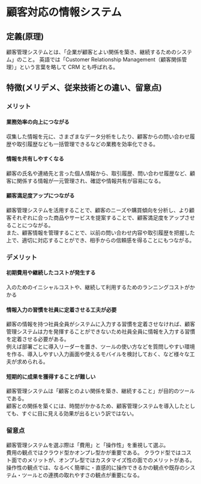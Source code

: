 # 顧客対応の情報システム
## 定義(原理)
顧客管理システムとは、「企業が顧客とよい関係を築き、継続するためのシステム」のこと。
英語では「Customer Relationship Management（顧客関係管理）」という言葉を略して CRM とも呼ばれる。
## 特徴(メリデメ、従来技術との違い、留意点)
### メリット
#### 業務効率の向上につながる
収集した情報を元に、さまざまなデータ分析をしたり、顧客からの問い合わせ履歴や取引履歴なども一括管理できるなどの業務を効率化できる。

#### 情報を共有しやすくなる
顧客の氏名や連絡先と言った個人情報から、取引履歴、問い合わせ履歴など、顧客に関係する情報が一元管理され、確認や情報共有が容易になる。

#### 顧客満足度アップにつながる
顧客管理システムを活用することで、顧客のニーズや購買傾向を分析し、より顧客それぞれに合った商品やサービスを提案することで、顧客満足度をアップさせることにつながる。  
また、顧客情報を管理することで、以前の問い合わせ内容や取引履歴を把握した上で、適切に対応することができ、相手からの信頼感を得ることにもつながる。
### デメリット
#### 初期費用や継続したコストが発生する
入のためのイニシャルコストや、継続して利用するためのランニングコストがかかる

#### 情報入力の習慣を社員に定着させる工夫が必要
顧客の情報を持つ社員全員がシステムに入力する習慣を定着させなければ、顧客管理システムは力を発揮することができないため社員全員に情報を入力する習慣を定着させる必要がある。  
例えば部署ごとに導入リーダーを置き、ツールの使い方などを質問しやすい環境を作る、導入しやすい入力画面や使えるモバイルを検討しておく、など様々な工夫が求められる。

#### 短期的に成果を獲得することが難しい
顧客管理システムは「顧客とのよい関係を築き、継続すること」が目的のツールである。  
顧客との関係を築くには、時間がかかるため、顧客管理システムを導入したとしても、すぐに目に見える効果が出るという訳ではない。

### 留意点
顧客管理システムを選ぶ際は「費用」と「操作性」を重視して選ぶ。  
費用の観点ではクラウド型かオンプレ型かが重要である。
クラウド型ではコスト面でのメリットが、オンプレ型ではカスタマイズ性の面でのメリットがある。
操作性の観点では、なるべく簡単に・直感的に操作できるかの観点や既存のシステム・ツールとの連携の取れやすさの観点が重要になる。
